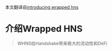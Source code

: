 本文翻译自[introducing wrapped hns](https://www.namebase.io/blog/introducing-wrapped-hns/)

# 介绍Wrapped HNS

> WHNS给Handshake带来极大的流动性和DeFi


